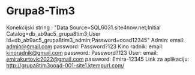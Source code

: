 # Grupa8-Tim3
Konekcijski string :  "Data Source=SQL6031.site4now.net;Initial Catalog=db_ab9ac5_grupa8tim3;User Id=db_ab9ac5_grupa8tim3_admin;Password=ooad12345"
Admin: 
   email: admin@gmail.com
   password: Password?123
Kino radnik:
    email: kinoradnik@gmail.com
    password: Password?123
User:
    email: emirakurtovic2022@gmail.com
    password: Emira-12345
Link za aplikaciju: http://grupa8tim3ooad-001-site1.ktempurl.com/
